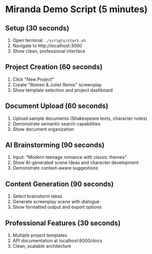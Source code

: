 # Miranda Demo Script (5 minutes)

## Setup (30 seconds)
1. Open terminal: `./scripts/start.sh`
2. Navigate to http://localhost:3000
3. Show clean, professional interface

## Project Creation (60 seconds)
1. Click "New Project"
2. Create "Romeo & Juliet Remix" screenplay
3. Show template selection and project dashboard

## Document Upload (60 seconds)
1. Upload sample documents (Shakespeare texts, character notes)
2. Demonstrate semantic search capabilities
3. Show document organization

## AI Brainstorming (90 seconds)
1. Input: "Modern teenage romance with classic themes"
2. Show AI-generated scene ideas and character development
3. Demonstrate context-aware suggestions

## Content Generation (90 seconds)
1. Select brainstorm ideas
2. Generate screenplay scene with dialogue
3. Show formatted output and export options

## Professional Features (30 seconds)
1. Multiple project templates
2. API documentation at localhost:8000/docs
3. Clean, scalable architecture
